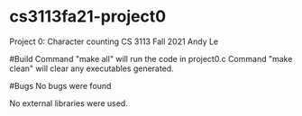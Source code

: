 # cs3113fa21-project0
Project 0: Character counting
CS 3113 Fall 2021
Andy Le

#Build
Command "make all" will run the code in project0.c
Command "make clean" will clear any executables generated.

#Bugs
No bugs were found

No external libraries were used.
